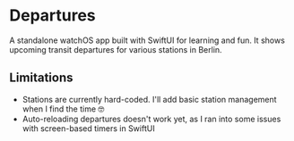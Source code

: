 # Departures

A standalone watchOS app built with SwiftUI for learning and fun. It shows upcoming transit departures for various stations in Berlin.

## Limitations

- Stations are currently hard-coded. I'll add basic station management when I find the time :nerd_face:
- Auto-reloading departures doesn't work yet, as I ran into some issues with screen-based timers in SwiftUI
